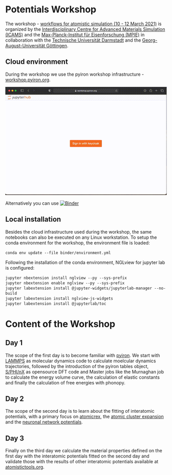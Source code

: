 # Potentials Workshop
The workshop - [workflows for atomistic simulation (10 - 12 March 2021)](http://potentials.rub.de) is organized by the [Interdisciplinary Centre for Advanced Materials Simulation (ICAMS)](http://www.icams.de/content/departments/atomistic-modelling-and-simulation/) and the [Max-Planck-Institut für Eisenforschung (MPIE)](https://www.mpie.de/2702079/computational_materials_design) in collaboration with the [Technische Universität Darmstadt](https://www.mawi.tu-darmstadt.de/mm/home_mm/index.de.jsp) and the [Georg-August-Universität Göttingen](https://www.uni-goettingen.de/de/556198.html). 

## Cloud environment
During the workshop we use the pyiron workshop infrastructure - [workshop.pyiron.org](https://workshop.pyiron.org/). 

![Preview](workshop-pyiron-org.gif)

Alternatively you can use 
[![Binder](https://mybinder.org/badge_logo.svg)](https://mybinder.org/v2/gh/pyiron/potentials-workshop-2021/HEAD)

## Local installation
Besides the cloud infrastructure used during the workshop, the same notebooks can also be executed on any Linux workstation. To setup the conda environment for the workshop, the environment file is loaded:

```
conda env update --file binder/environment.yml
```

Following the installation of the conda environment, NGLview for jupyter lab is configured:

```
jupyter nbextension install nglview --py --sys-prefix
jupyter nbextension enable nglview --py --sys-prefix
jupyter labextension install @jupyter-widgets/jupyterlab-manager --no-build
jupyter labextension install nglview-js-widgets
jupyter labextension install @jupyterlab/toc
```

# Content of the Workshop 

## Day 1
The scope of the first day is to become familiar with [pyiron](https://pyiron.org). We start with [LAMMPS](https://lammps.sandia.gov) as molecular dynamics code to calculate moelcular dynamics trajectories, followed by the introduction of the pyiron tables object, [S/PHI/nX](https://sxrepo.mpie.de) as opensource DFT code and Master jobs like the Murnaghan job to calculate the energy volume curve, the calculation of elastic constants and finally the calculation of free energies with phonopy.  

## Day 2
The scope of the second day is to learn about the fitting of interatomic potentials, with a primary focus on [atomicrex](https://www.atomicrex.org), the [atomic cluster expansion](https://doi.org/10.1103/PhysRevB.99.014104) and the [neuronal network potentials](https://www.uni-goettingen.de/de/software/616512.html). 

## Day 3
Finally on the third day we calculate the material properties defined on the first day with the interatomic potentials fitted on the second day and validate those with the results of other interatomic potentials available at [atomistictools.org](http://atomistictools.org). 

